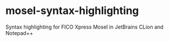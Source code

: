 # mosel-syntax-highlighting
Syntax highlighting for FICO Xpress Mosel in JetBrains CLion and Notepad++
